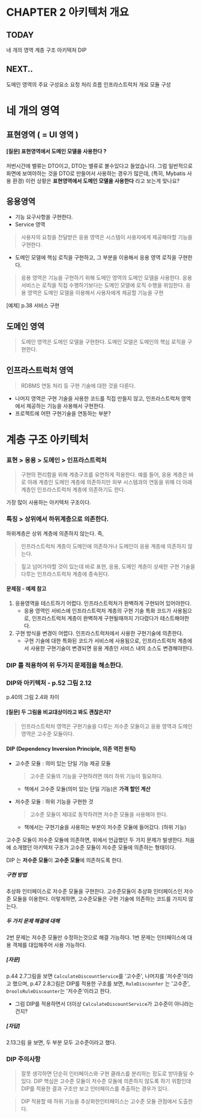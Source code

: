 ﻿# CHAPTER 2 아키텍처 개요
## TODAY 
네 개의 영역
계층 구조 아키텍처
DIP
## NEXT..
도메인 영역의 주요 구성요소
요청 처리 흐름
인프라스트럭처 개요
모듈 구성

# 네 개의 영역

## 표현영역 ( = UI 영역 )

#### [질문] 표현영역에서 도메인 모델을 사용한다 ?

저번시간에 밸류는 DTO이고, DTO는 밸류로 볼수있다고 들었습니다. 그럼 일반적으로  화면에 보여야하는 것을 DTO로 만들어서 사용하는 경우가 많은데, (특히, Mybatis 사용 환경)
이런 상황은 **표현영역에서 도메인 모델을 사용한다** 라고 보는게 맞나요?

## 응용영역
* 기능 요구사항을 구현한다. 
* Service 영역 
> 사용자의 요청을 전달받은 응용 영역은 시스템이 사용자에게 제공해야할 기능을 구현한다. 

* 도메인 모델에 핵심 로직을 구현하고, 그 부분을 이용해서 응용 영역 로직을 구현한다.
> 응용 영역은 기능을 구현하기 위해 도메인 영역의 도메인 모델을 사용한다.
> 응용서비스는 로직을 직접 수행하기보다는 도메인 모델에 로직 수행을 위임한다.
> 응용 영역은 도메인 모델을 이용해서 사용자에게 제공할 기능을 구현 

[예제] p.38 서비스 구현 

## 도메인 영역
> 도메인 영역은 도메인 모델을 구현한다. 
> 도메인 모델은 도메인의 핵심 로직을 구현한다. 

## 인프라스트럭처 영역
> RDBMS 연동 처리 등 구현 기술에 대한 것을 다룬다. 
* 나머지 영역은 구현 기술을 사용한 코드를 직접 만들지 않고, 인프라스트럭처 영역에서 제공하는 기능을 사용해서 구현한다. 
* 프로젝트에 어떤 구현기술을 연동하는 부분? 

# 계층 구조 아키텍처
### 표현 > 응용 > 도메인 > 인프라스트럭처 
> 구현의 편리함을 위해 계층구조를 유연하게 적용한다. 예를 들어, 응용 계층은 바로 아래 계층인 도메인 계층에 의존하지만 외부 시스템과의 연동을 위해 더 아래 계층인 인프라스트럭처 계층에 의존하기도 한다. 

가장 많이 사용하는 아키텍처 구조이다.

### 특징 > 상위에서 하위계층으로 의존한다. 
하위계층은 상위 계층에 의존하지 않는다. 즉, 
> 인프라스트럭처 계층이 도메인에 의존하거나 도메인이 응용 계층에 의존하지 않는다. 

> 짚고 넘어가야할 것이 있는데 바로 표현, 응용, 도메인 계층이 상세한 구현 기술을 다루는 인프라스트럭처 계층에 종속된다.

#### 문제점 - 예제 참고
1. 응용영역을 테스트하기 어렵다. 인프라스트럭처가 완벽하게 구현되어 있어야한다. 
	* 응용 영역인 서비스에 인프라스트럭처 계층의 구현 기술 특화 코드가 사용됨으로, 인프라스트럭처 계층이 완벽하게 구현될때까지 기다렸다가 테스트해야한다. 
2. 구현 방식을 변경이 어렵다. 인프라스트럭처에서 사용한 구현기술에 의존한다.
	* 구현 기술에 대한 특화된 코드가 서비스에 사용됨으로, 인프라스트럭처 계층에서 사용한 구현기술이 변경되면 응용 계층인 서비스 내의 소스도 변경해야한다.  

### DIP 를 적용하여 위 두가지 문제점을 해소한다. 

### DIP와 아키텍처 - p.52 그림 2.12
p.40의 그림 2.4와 차이 

#### [질문] 두 그림을 비교대상이라고 봐도 괜찮은지?

> 인프라스트럭처 영역은 구현기술을 다루는 저수준 모듈이고 응용 영역과 도메인 영역은 고수준 모듈이다. 

#### DIP (Dependency Inversion Principle, 의존 역전 원칙) 
* 고수준 모듈 : 의미 있는 단일 기능 제공 모듈 
	> 고수준 모듈의 기능을 구현하려면 여러 하위 기능이 필요하다. 
	* 책에서 고수준 모듈(의미 있는 단일 기능)은 **가격 할인 계산**

* 저수준 모듈 : 하위 기능을 구현한 것 
	> 고수준 모듈이 제대로 동작하려면 저수준 모듈을 사용해야 한다. 
	* 책에서는 구현기술을 사용하는 부분이 저수준 모듈에 들어갔다. (하위 기능)

고수준 모듈이 저수준 모듈에 의존하면, 위에서 언급했던 두 가지 문제가 발생한다. 
처음에 소개했던 아키텍처 구조가 고수준 모듈이 저수준 모듈에 의존하는 형태이다.

DIP 는 **저수준 모듈**이 **고수준 모듈**에 의존하도록 한다. 

##### 구현 방법 
추상화 인터페이스로 저수준 모듈을 구현한다. 고수준모듈이 추상화 인터페이스인 저수준 모듈을 이용한다. 
이렇게하면, 고수준모듈은 구현 기술에 의존하는 코드를 가지지 않는다. 

##### 두 가지 문제 해결에 대해
2번 문제는 저수준 모듈만 수정하는것으로 해결 가능하다. 
1번 문제는 인터페이스에 대용 객체를 대입해주어 사용 가능하다. 

##### [자문] 
p.44 2.7그림을 보면 `CalculateDiscountService`를 '고수준', 나머지를 '저수준'이라고 했으며, 
p.47 2.8그림은 DIP를 적용한 구조를 보면, `RuleDiscounter` 는 '고수준', `DroolsRuleDiscounter`는 '저수준'이라고 한다.
* 그럼 DIP를 적용하면서 더이상  `CalculateDiscountService`가 고수준이 아니라는건지? 

##### [자답] 
2.13그림 을 보면, 두 부분 모두 고수준이라고 했다. 

### DIP 주의사항
> 잘못 생각하면 단순히 인터페이스와 구현 클래스를 분리하는 정도로 받아들일 수 있다. 
> DIP 핵심은 고수준 모듈이 저수준 모듈에 의존하지 않도록 하기 위함인데 DIP를 적용한 결과 구조만 보고 인터페이스를 추출하는 경우가 있다. 

> DIP 적용할 때 하위 기능을 추상화한인터페이스는 고수준 모듈 관점에서 도출한다. 

